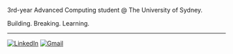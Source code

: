 3rd-year Advanced Computing student @ The University of Sydney.

Building. Breaking. Learning.

---

[![LinkedIn](https://img.shields.io/badge/devanshimirchandani-LinkedIn-blue)](https://www.linkedin.com/in/devanshi-mirchandani/) [![Gmail](https://img.shields.io/badge/devanshi.mirchandani@gmail.com-D14836?style=flat&logo=gmail&logoColor=white)](mailto:devanshi.mirchandani@gmail.com)
